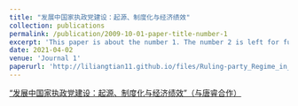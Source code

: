 ```yaml
---
title: "发展中国家执政党建设：起源、制度化与经济绩效"
collection: publications
permalink: /publication/2009-10-01-paper-title-number-1
excerpt: 'This paper is about the number 1. The number 2 is left for future work.'
date: 2021-04-02
venue: 'Journal 1'
paperurl: 'http://liliangtian11.github.io/files/Ruling-party_Regime_in_Developing_Countries.pdf'
---
```


[“发展中国家执政党建设：起源、制度化与经济绩效”（与唐睿合作）](http://liliangtian11.github.io/files/Ruling-party_Regime_in_Developing_Countries.pdf)


